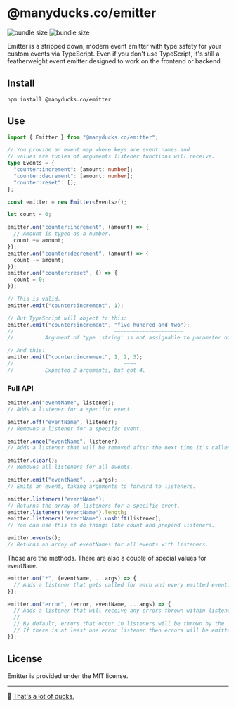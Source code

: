 # @manyducks.co/emitter

![bundle size](https://img.shields.io/bundlephobia/min/@manyducks.co/emitter)
![bundle size](https://img.shields.io/bundlephobia/minzip/@manyducks.co/emitter)

Emitter is a stripped down, modern event emitter with type safety for your custom events via TypeScript. Even if you don't use TypeScript, it's still a featherweight event emitter designed to work on the frontend or backend.

## Install

```
npm install @manyducks.co/emitter
```

## Use

```ts
import { Emitter } from "@manyducks.co/emitter";

// You provide an event map where keys are event names and
// values are tuples of arguments listener functions will receive.
type Events = {
  "counter:increment": [amount: number];
  "counter:decrement": [amount: number];
  "counter:reset": [];
};

const emitter = new Emitter<Events>();

let count = 0;

emitter.on("counter:increment", (amount) => {
  // Amount is typed as a number.
  count += amount;
});
emitter.on("counter:decrement", (amount) => {
  count -= amount;
});
emitter.on("counter:reset", () => {
  count = 0;
});

// This is valid.
emitter.emit("counter:increment", 1);

// But TypeScript will object to this:
emitter.emit("counter:increment", "five hundred and two");
//                                ~~~~~~~~~~~~~~~~~~~~~~
//          Argument of type 'string' is not assignable to parameter of type 'number'.

// And this:
emitter.emit("counter:increment", 1, 2, 3);
//                                   ~~~~
//          Expected 2 arguments, but got 4.
```

### Full API

```ts
emitter.on("eventName", listener);
// Adds a listener for a specific event.

emitter.off("eventName", listener);
// Removes a listener for a specific event.

emitter.once("eventName", listener);
// Adds a listener that will be removed after the next time it's called.

emitter.clear();
// Removes all listeners for all events.

emitter.emit("eventName", ...args);
// Emits an event, taking arguments to forward to listeners.

emitter.listeners("eventName");
// Returns the array of listeners for a specific event.
emitter.listeners("eventName").length;
emitter.listeners("eventName").unshift(listener);
// You can use this to do things like count and prepend listeners.

emitter.events();
// Returns an array of eventNames for all events with listeners.
```

Those are the methods. There are also a couple of special values for `eventName`.

```ts
emitter.on("*", (eventName, ...args) => {
  // Adds a listener that gets called for each and every emitted event.
});

emitter.on("error", (error, eventName, ...args) => {
  // Adds a listener that will receive any errors thrown within listeners.
  //
  // By default, errors that occur in listeners will be thrown by the `emit` function.
  // If there is at least one error listener then errors will be emitted instead.
});
```

## License

Emitter is provided under the MIT license.

---

🦆 [That's a lot of ducks.](https://www.manyducks.co)

